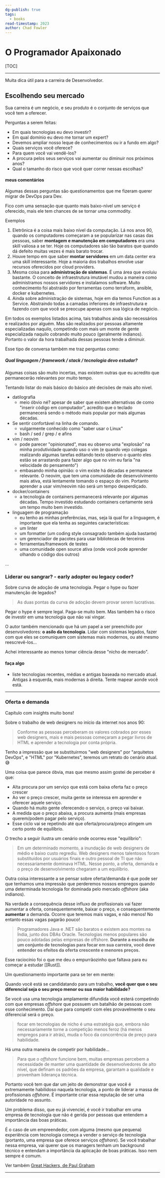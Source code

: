 ```yaml
---
dg-publish: true
tags:
  - books
read-timestamp: 2023
author: Chad Fowler
---
```


# O Programador Apaixonado

[TOC]

---

Muita dica útil para a carreira de Desenvolvedor.

## Escolhendo seu mercado

Sua carreira é um negócio, e seu produto é o conjunto de serviços que você tem a oferecer.

Perguntas a serem feitas:

- Em quais tecnologias eu devo investir?
- Em qual domínio eu devo me tornar um expert?
- Devemos ampliar nosso leque de conhecimentos ou ir a fundo em algo?
- Quais serviços você oferece?
- Para quem você vai vendê-los?
- A procura pelos seus serviços vai aumentar ou diminuir nos próximos anos?
- Qual o tamanho do risco que você quer correr nessas escolhas?

#### meus comentários

Algumas dessas perguntas são questionamentos que me fizeram querer migrar de DevOps para Dev.

Fico com uma sensação que quanto mais baixo-nível um serviço é oferecido, mais ele tem chances de se tornar uma commodity.

Exemplos

1. Eletrônica é a coisa mais baixo nível da computação. Lá nos anos 90, quando os computadores começaram a se popularizar nas casas das pessoas, saber **montagem e manutenção em computadores** era uma skill valiosa a se ter. Hoje os computadores são tão baratos que quando dá defeito muitas vezes é mais barato trocar.
2. Houve tempo em que saber **montar servidores** em um data center era uma skill interessante. Hoje a maioria dos trabalhos envolve usar recursos oferecidos por cloud providers.
3. Mesma coisa para **administração de sistemas**. É uma área que evoluiu bastante. O conceito de infraestrutura imutável mudou a maneira como administramos nossos servidores e instalamos software. Muito conhecimento foi abstraído por ferramentas como terraform, ansible, docker e kubernetes.
4. Ainda sobre administração de sistemas, hoje em dia temos Function as a Service. Abstraindo todas a camadas inferiores de infraestrutura e fazendo com que você se preocupe apenas com sua lógica de negócio.

Em todos os exemplos listados acima, tais trabalhos ainda são necessários e realizados por alguém. Mas são realizados por pessoas altamente especializadas naquilo, competindo com mais um monte de gente especializada naquilo cobrando muito pouco (geralmente indianos). Portanto o valor da hora trabalhada dessas pessoas tende a diminuir.

Esse tipo de conversa também me traz perguntas como:

##### Qual linguagem / framework / stack / tecnologia devo estudar?

Algumas coisas são muito incertas, mas existem outras que eu acredito que permanecerão relevantes por muito tempo.

Tentando listar do mais básico do básico até decisões de mais alto nível.

- datilografia
    - meio óbvio né? apesar de saber que existem alternativas de como "inserir código em computador", acredito que o teclado permanecerá sendo o método mais popular por mais algumas décadas.
- Se sentir confortável na linha de comando.
    - vulgarmente conhecido como "saber usar o Linux"
    - bash / sed / grep / e afins
- vim / neovim
    - pode parecer "opinionated", mas eu observo uma "explosão" na minha produtividade quando uso o vim (e quando vejo colegas realizando algumas tarefas editando texto observo o quanto eles estão se arrastando para fazer algo que no vim eu faria "na velocidade do pensamento")
    - embasando minha opinião: o vim existe há décadas e permanece relevante. O neovim, que tem uma comunidade de desenvolvimento mais ativa, está lentamente tomando o espaço do vim. Portanto aprender a usar vim/neovim não será um tempo desperdiçado.
- docker/containers
    - a tecnologia de containers permanecerá relevante por algumas décadas. Tempo investido estudando containers certamente será um tempo muito bem investido.
- linguagem de programação
    - eu tenho as minhas preferências, mas, seja lá qual for a linguagem, é importante que ela tenha as seguintes características:
    - um linter
    - um formatter (um coding style consagrado também ajuda bastante)
    - um gerenciador de pacotes para usar bibliotecas de terceiros
    - ferramentas/framework de testes
    - uma comunidade open source ativa (onde você pode aprender olhando o código dos outros)

...


### Liderar ou sangrar? - early adopter ou legacy coder?

Sobre curva de adoção de uma tecnologia. Pegar o hype ou fazer manutenção de legados?

> As duas pontas da curva de adoção devem provar serem lucrativas.

Pegar o hype é sempre legal. Paga-se muito bem. Mas também há o risco de investir em uma tecnologia que não vai vingar.

O autor também mencionado que há um papel a ser preenchido por desenvolvedores: **o asilo da tecnologia**. Lidar com sistemas legados, fazer com que eles se comuniquem com sistemas mais modernos, ou até mesmo reescrevê-los...

Achei interessante ao menos tomar ciência desse "nicho de mercado".


#### faça algo

- liste tecnologias recentes, médias e antigas baseada no mercado atual. Antigas à esquerda, mais modernas à direita. Tente mapear aonde você está.

---

### Oferta e demanda

Capítulo com insights muito bons!

Sobre o trabalho de web designers no início da internet nos anos 90:

> Conforme as pessoas perceberam os valores cobrados por esses web designers, mais e mais pessoas começaram a pegar livros de HTML e aprender a tecnologia por conta própria.

Tenho a impressão que se substituirmos "web designers" por "arquitetos DevOps", e "HTML" por "Kubernetes", teremos um retrato do cenário atual. 😅

Uma coisa que parece óbvia, mas que mesmo assim gostei de perceber é que:

- Alta procura por um serviço que está com baixa oferta faz o preço crescer
- Ao ver o preço crescer, muita gente se interessa em aprender e oferecer aquele serviço.
- Quando há muito gente oferecendo o serviço, o preço vai baixar.
- A medida que o preço abaixa, a procura aumenta (mais empresas querem/podem pagar pelo serviço).
- Esse ciclo vai se repetindo até que oferta/procura/preço atingem um certo ponto de equilíbrio.

O trecho a seguir ilustra um cenário onde ocorreu esse "equilíbrio":

> Em um determinado momento, a inundação de web designers de médio e baixo custo regrediu. Web designers menos talentosos foram substituídos por usuários finais e outro pessoal de TI que não necessariamente dominava HTML. Nesse ponto, a oferta, demanda e o preço de desenvolvimento chegaram a um equilíbrio.


Outra coisa interessante a se pensar sobre oferta/demanda é que pode ser que tenhamos uma impressão que perderemos nossos empregos quando uma determinada tecnologia for dominada pelo mercado *offshore* (aka indianos).

Na verdade a consequência desse influxo de profissionais vai fazer aumentar a oferta, consequentemente, baixar o preço, e consequentemente **aumentar** a demanda. Ocorre que teremos mais vagas, e não menos! No entanto essas vagas pagarão pouco!

> Programadores Java e .NET são baratos e existem aos montes na Índia, junto dos DBAs Oracle. Tecnologias menos populares são pouco adotadas pelas empresas de offshore. **Durante a escolha de um conjunto de tecnologias para focar em sua carreira, você deve entender os efeitos da oferta crescente e menores preços.**

Esse raciocínio foi o que me deu o empurrãozinho que faltava para eu começar a estudar [[Rust]].

Um questionamento importante para se ter em mente:

Quando você está se candidatando para um trabalho, **você quer que o seu diferencial seja o seu preço menor ou sua maior habilidade?**

Se você usa uma tecnologia amplamente difundida você esterá competindo com que empresas *offshore* que possuem um batalhão de pessoas com esse conhecimento. Daí que para competir com eles provavelmente o seu diferencial será o preço.

> focar em tecnologias de nicho é uma estratégia que, embora não necessariamente torne a competição menos feroz (há menos empregos para ir atrás), muda o foco da concorrência de preço para habilidade.

Há uma outra maneira de competir por habilidade...

> Para que o *offshore* funcione bem, muitas empresas percebem a necessidade de manter uma quantidade de desenvolvedores de alto nível, que definam os padrões da empresa, garantam a qualidade e provenham liderança técnica.

Portanto você tem que dar um jeito de demonstrar que você é extremamente habilidoso naquela tecnologia, a ponto de liderar a massa de profissionais *offshore*. É importante criar essa reputação de ser uma autoridade no assunto.

Um problema disso, que eu já vivenciei, é você ir trabalhar em uma empresa de tecnologia que não é gerida por pessoas que entendem a importância das boas práticas.

É o caso de um empreendedor, com alguma (mesmo que pequena) experiência com tecnologia começa a vender o serviço de tecnologia (portanto, uma empresa que oferece serviços *offshore*). Se você trabalhar nessa empresa, vai querer que os managers tenham um background técnico e entendam a importância da aplicação de boas práticas. Isso nem sempre é comum.

Ver também [Great Hackers, de Paul Graham](http://www.paulgraham.com/gh.html)

---


